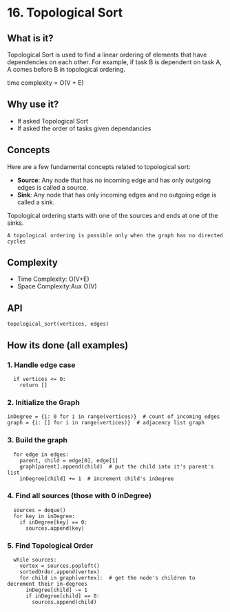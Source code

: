 # 16. Topological Sort

## What is it?
Topological Sort is used to find a linear ordering of elements that have dependencies on each other. For example, if task B is dependent on task A, A comes before B in topological ordering.

time complexity = O(V + E)

## Why use it?
- If asked Topological Sort
- If asked the order of tasks given dependancies

## Concepts
Here are a few fundamental concepts related to topological sort:
- **Source**: Any node that has no incoming edge and has only outgoing edges is called a source.
- **Sink**: Any node that has only incoming edges and no outgoing edge is called a sink.

Topological ordering starts with one of the sources and ends at one of the sinks.

`A topological ordering is possible only when the graph has no directed cycles`

## Complexity
- Time Complexity: O(V+E)
- Space Complexity:Aux O(V)

## API
```
topological_sort(vertices, edges)
```

## How its done (all examples)
### 1. Handle edge case
```
  if vertices <= 0:
    return []
```
### 2. Initialize the Graph
```
inDegree = {i: 0 for i in range(vertices)}  # count of incoming edges
graph = {i: [] for i in range(vertices)}  # adjacency list graph
```
### 3. Build the graph
```
  for edge in edges:
    parent, child = edge[0], edge[1]
    graph[parent].append(child)  # put the child into it's parent's list
    inDegree[child] += 1  # increment child's inDegree
```
### 4. Find all sources (those with 0 inDegree)
```
  sources = deque()
  for key in inDegree:
    if inDegree[key] == 0:
      sources.append(key)
```
### 5. Find Topological Order
```
  while sources:
    vertex = sources.popleft()
    sortedOrder.append(vertex)
    for child in graph[vertex]:  # get the node's children to decrement their in-degrees
      inDegree[child] -= 1
      if inDegree[child] == 0:
        sources.append(child)
```